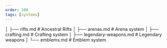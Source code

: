 ```yaml
---
order: 100
tags: [systems]
---
```


│ ├── rifts.md # Ancestral Rifts
│ ├── arenas.md # Arena system
│ ├── crafting.md # Crafting system
│ ├── legendary-weapons.md # Legendary weapons
│ └── emblems.md # Emblem system
